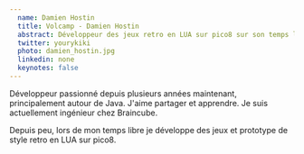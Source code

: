 ```yaml
---
  name: Damien Hostin
  title: Volcamp - Damien Hostin
  abstract: Développeur des jeux retro en LUA sur pico8 sur son temps libre 
  twitter: yourykiki
  photo: damien_hostin.jpg
  linkedin: none
  keynotes: false
---
```

Développeur passionné depuis plusieurs années maintenant, principalement autour de Java. J'aime partager et apprendre. Je suis actuellement ingénieur chez Braincube.

Depuis peu, lors de mon temps libre je développe des jeux et prototype de style retro en LUA sur pico8. 